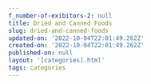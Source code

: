 ```yaml
---
f_number-of-exibitors-2: null
title: Dried and Canned Foods
slug: dried-and-canned-foods
updated-on: '2022-10-04T22:01:49.262Z'
created-on: '2022-10-04T22:01:49.262Z'
published-on: null
layout: '[categories].html'
tags: categories
---
```



